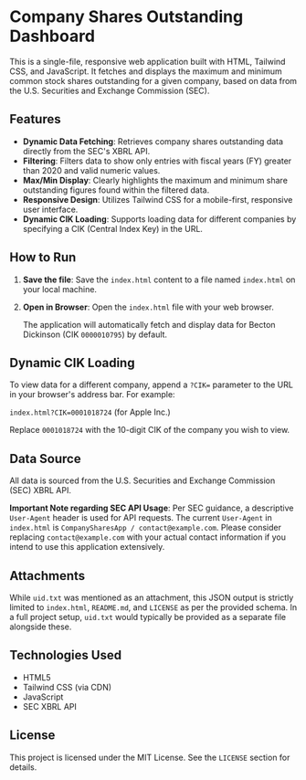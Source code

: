 # Company Shares Outstanding Dashboard

This is a single-file, responsive web application built with HTML, Tailwind CSS, and JavaScript. It fetches and displays the maximum and minimum common stock shares outstanding for a given company, based on data from the U.S. Securities and Exchange Commission (SEC).

## Features

-   **Dynamic Data Fetching**: Retrieves company shares outstanding data directly from the SEC's XBRL API.
-   **Filtering**: Filters data to show only entries with fiscal years (FY) greater than 2020 and valid numeric values.
-   **Max/Min Display**: Clearly highlights the maximum and minimum share outstanding figures found within the filtered data.
-   **Responsive Design**: Utilizes Tailwind CSS for a mobile-first, responsive user interface.
-   **Dynamic CIK Loading**: Supports loading data for different companies by specifying a CIK (Central Index Key) in the URL.

## How to Run

1.  **Save the file**: Save the `index.html` content to a file named `index.html` on your local machine.
2.  **Open in Browser**: Open the `index.html` file with your web browser.

    The application will automatically fetch and display data for Becton Dickinson (CIK `0000010795`) by default.

## Dynamic CIK Loading

To view data for a different company, append a `?CIK=` parameter to the URL in your browser's address bar. For example:

`index.html?CIK=0001018724` (for Apple Inc.)

Replace `0001018724` with the 10-digit CIK of the company you wish to view.

## Data Source

All data is sourced from the U.S. Securities and Exchange Commission (SEC) XBRL API.

**Important Note regarding SEC API Usage**: Per SEC guidance, a descriptive `User-Agent` header is used for API requests. The current `User-Agent` in `index.html` is `CompanySharesApp / contact@example.com`. Please consider replacing `contact@example.com` with your actual contact information if you intend to use this application extensively.

## Attachments

While `uid.txt` was mentioned as an attachment, this JSON output is strictly limited to `index.html`, `README.md`, and `LICENSE` as per the provided schema. In a full project setup, `uid.txt` would typically be provided as a separate file alongside these.

## Technologies Used

-   HTML5
-   Tailwind CSS (via CDN)
-   JavaScript
-   SEC XBRL API

## License

This project is licensed under the MIT License. See the `LICENSE` section for details.